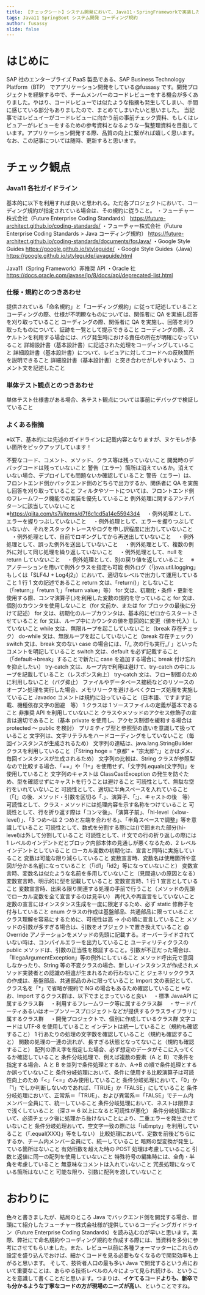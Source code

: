 ```yaml
---
title: 【チェックシート】システム開発において、Java11・SpringFrameworkで実装した際のコードレビューでよくある指摘観点をまとめる
tags: Java11 SpringBoot システム開発 コーディング規約
author: fusassy
slide: false
---
```


# はじめに

SAP 社のエンタープライズ PaaS 製品である、SAP Business Technology Platform（BTP） でアプリケーション開発をしている@fussasy です。開発プロジェクトを経験する中で、チームメンバーのコードレビューをする機会が多くありました。やはり、コードレビューでは似たような指摘も発生してしまい、手間に感じている部分もありましたので、まとめてしまいたいと思いました。
当記事ではレビュイーがコードレビューに向かう前の事前チェック資料、もしくはレビュアーがレビューをするための参考資料となるような一覧整理資料を目指しています。アプリケーション開発する際、品質の向上に繋がれば嬉しく思います。なお、この記事については随時、更新すると思います。

# チェック観点

### Java11 各社ガイドライン

基本的に以下を利用すれば良いと思われる。ただ各プロジェクトにおいて、コーディング規約が指定されている場合は、その規約に従うこと。
・フューチャー株式会社（Future Enterprise Coding Standards）
https://future-architect.github.io/coding-standards/
・フューチャー株式会社（Future Enterprise Coding Standards > Java コーディング規約）
https://future-architect.github.io/coding-standards/documents/forJava/
・Google Style Guides
https://google.github.io/styleguide/
・Google Style Guides（Java）
https://google.github.io/styleguide/javaguide.html

Java11（Spring Framework）非推奨 API
・Oracle 社
https://docs.oracle.com/javase/jp/8/docs/api/deprecated-list.html

### 仕様・規約とのつきあわせ

提供されている「命名規約」と「コーディング規約」に従って記述していること
コーディングの際、仕様が不明瞭なものについては、関係者に QA を実施し回答を刈り取っていること
コーディングの際、関係者に QA を実施し、回答を刈り取ったものについて、証跡を一覧として提示できること
コーディングの際、スケルトンを利用する場合には、バグ発生時における責任の所在が明確になっていること
詳細設計書（基本設計書）に記述された処理をコーディングしていること
詳細設計書（基本設計書）について、レビュアに対してコードへの反映箇所を説明できること
詳細設計書（基本設計書）と突き合わせがしやすいよう、コメント文を記述したこと

### 単体テスト観点とのつきあわせ

単体テスト仕様書がある場合、各テスト観点については事前にデバッグで検証していること

### よくある指摘

※以下、基本的には先述のガイドラインに記載内容となりますが、ヌケモレが多い箇所をピックアップしています！

不要なコード、コメント、メソッド、クラス等は残っていないこと
開発時のデバッグコードは残っていないこと
警告（エラー）箇所は消えているか。消えていない場合、デプロイしても問題ないか確認していること
警告（エラー）は、フロントエンド側かバックエンド側のどちらで出力するか、関係者に QA を実施し回答を刈り取っていること
フィルタやソートについては、フロントエンド側のフレームワーク機能での実装を優先していること
例外処理に関するアンチパターンに該当していないこと
※https://qiita.com/ts7i/items/d7f6c1cd5a14e55943d4
　・例外処理として、エラーを握りつぶしていないこと
　・例外処理として、エラーを握りつぶしていないか、それをスタックトレースやログを申し訳程度に出力していないこと
　・例外処理として、自前でロギングしてから再送出していないこと
　・例外処理として、誤った例外を送出していないこと
　・例外処理として、複数の例外に対して同じ処理を繰り返していないこと
　・例外処理として、null を return していないこと
　・例外処理として、別の戻り値を返していること
　※アノテーションを用いて例外クラスを指定も可能
例外ログ（「java.util.logging」もしくは「SLF4J + Log4j2」）において、適切なレベルで出力して運用していること
1 行 1 文の記述であること
return 文は、「return()」としないこと（「return;」「return 1;」「return value」等）
for 文は、初期化・条件・更新を使用する際、コンマ演算子(,)を利用した変数の規約を守っていること
for 文は、個別のカウンタを使用しないこと（for 文前か、または for ブロックの最後に分けて記述）
for 文は、初期化のループカウンタは、基本的にゼロからスタートさせていること
for 文は、ループ中にカウンタの値を意図的に変更（値を代入）していないこと
while 文は、無限ループを起こしていないこと（break 存在チェック）
do-while 文は、無限ループを起こしていないこと（break 存在チェック）
switch 文は、break 文のない case の場合には、「/_ 次の行も実行_/ 」といったコメントを明記していること
switch 文は、default を必ず記載すること（「default→break」することで新たに case を追加する場合に break 付け忘れを抑止したい）
try-catch 文は、ループ内で利用は避けて、try-catch の中にループを記載していること（レスポンス向上）
try-catch 文は、フロー制御のために利用しないこと（バグ抑止）
ファイルやデータベース接続などのリソースのオープン処理を実行した場合、メモリリークを避けるべくクローズ処理を実施していること
Javadoc コメントは規約に沿っていること（日本語、ですます記載、機種依存文字の回避　等）
1 クラスは 1 ソースファイルの定義が基本であること
非推奨 API を利用していないこと
クラスやメソッドのアクセス修飾子の宣言は適切であること（基本 private を使用し、アクセス制御を緩和する場合は protected ～ public を検討）
プリミティブ型と参照型の違いを意識して扱っていること
文字列は、文字リテラルをハードコーディングをしていないこと（毎回インスタンスが生成されるため）
文字列の連結は、java.lang.StringBuilder クラスを利用していること（「String hoge = "京都" + "宗太郎";」とかはダメ、毎回インスタンスが生成されるため）
文字列の比較は、String クラスが参照型なので比較する場合、「==」や「!=」を使用せず、「文字列.equals(文字列)」を使用していること
文字列のキャストは ClassCastException の発生を防ぐため、型を確認せずにキャストを行うことは避けること
可読性として、無駄な空行をいれていないこと
可読性として、適切に半角スペースを入れていること（「(」の後、メソッド・引数を区切る「.」、演算子、「;」、キャストの後　等）
可読性として、クラス・メソッドには処理内容を示す名称をつけていること
可読性として、行を折り返す際は「コンマ後」、「演算子前」、「hi-level（×low-level）」、「3 つめ～は 2 つめと左端を合わせる」、「半角スペースで調整」等を意識していること
可読性として、数式を分割する際には()で囲まれた部分(hi-level)は外して分割していること
可読性として、if 文での行の折り返しの際には 1 レベルのインデントだとブロック内部本体の見通しが悪くなるため、2 レベルインデントとしていること
ローカル変数の初期化は、宣言と同時に実施していること
変数は可能な限り減らしていること
変数宣言時、変数名は使用箇所や意図が分かる名前になっていること（「id1」「id2」等になっていないこと）
変数宣言時、変数名は似たような名前を多用していないこと（見間違いの原因となる）
変数宣言時、明示的に型を記載していること
変数宣言時、1 行 1 宣言としていること
変数宣言時、出来る限り関連する処理の手前で行うこと（メソッドの先頭でローカル変数を全て宣言するのは見辛い）
再代入や再宣言をしていないこと
定数の宣言にはインスタンス生成を一度に限定するため、必ず static 修飾子を付与していること
enum クラスの作成は基盤部品、共通部品に限っていること
クラス理解を容易にするために、可視性は高 → 小の順に宣言していること
メソッドの引数が多すぎる場合は、引数をオブジェクトで置き換えていること
@ Override アノテーションをメソッドの先頭に記載する。オーバーライドされていない時は、コンパイルエラーを出力していること
ユーティリティクラスの public メソッドは、引数の正当性を検証すること。引数が不正だった場合は、「lllegaArgumentException」等の例外にしていること
メソッド呼出元で意図しなかったり、String 等の不変クラスの場合、新しいインスタンスが作成されメソッド実装者との認識の相違が生まれるため行わないこと
ジェネリッククラスの作成は、基盤部品、共通部品のみに限っていること
Import 文の表記として、クラス名を「\*」で省略が規約で NG の場合もあるため確認していること
※なお、Import するクラス群は、以下でまとまっていると良い
　・標準 JavaAPI に属するクラス群
　・利用するフレームワーク等に属するクラス群
　・サードパーティあるいはオープンソースプロジェクトなどが提供するクラスライブラリに属するクラス群
　・開発プロジェクトで、個別に作成しているクラス群
文字コードは UTF-8 を使用していること
インデントは統一していること（規約も確認すること）
1 行あたりの処理の文字数を確認していること（規約も確認すること）
関数の処理の一連の流れが、長すぎる状態となってないこと（規約も確認すること）
配列の添え字を指定した場合、必ず想定のデータがそこに入ってくるか確認していること
条件分岐処理で、例えば複数の要素（A と B）で条件を指定する場合、A と B を並列で条件処理とするか、A→B の順で条件処理とするか誤っていないこと
条件分岐処理において、条件に使用する比較演算子は可読性向上のため「<」「<=」のみ使用していること
条件分岐処理において、「0」か「1」でしか判断しないのであれば、「TRUE」か「FALSE」にしていること
条件分岐処理において、正常系＝「TRUE」、および異常系＝「FALSE」でチーム内メンバー全員にて、統一していること
条件分岐処理において、ネストは限界まで浅くしていること（深さ＝ 6 以上になると可読性が悪化）
条件分岐処理において、必須チェック後に処理から抜けないことにより、二重エラーを発生させていないこと
条件分岐処理おいて、空文字一致の際には「isEmpty」を利用していること（「.equal(XXX)」等をしない）
比較処理において、定数を前後どちらにするか、チーム内メンバー全員にて、統一していること
暗黙の型変換が発生している箇所はないこと
有効桁数を超えた時の POST 処理は考慮していること
引数と返値に同一の配列を使用していないこと
特殊符号の編集時には、全角・半角を考慮していること
無意味なコメントは入れていないこと
冗長処理になっている箇所はないこと
可能な限り、引数に配列を渡していないこと

# おわりに

色々と書きましたが、結局のところ Java でバックエンド側を開発する場合、冒頭にて紹介したフューチャー株式会社様が提供しているコーディングガイドライン（Future Enterprise Coding Standards）を読み込むのが早いと思います。実際、弊社にて命名規約やコーディング規約を作成する際には、当資料を多分に参考にさせてもらいました。また、レビュー以前に各種フォーマッターにこれらの設定を盛り込んでおけば、細かくコードを見る必要もなくなるので開発効率も上がると思います。
そして、技術者人口の最も多い Java で開発するという点において重要なことは、あらゆる技術レベルの人々によって見られ続ける、ということを意識して書くことだと思います。つまりは、**イケてるコードよりも、新卒でも分かるような丁寧なコードの方が現場のニーズが高い**、ということですね。
